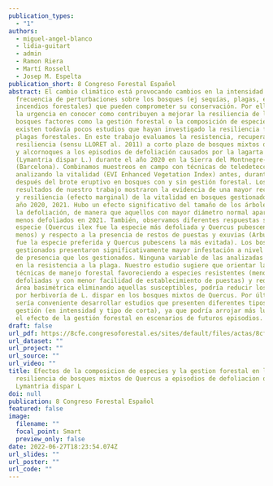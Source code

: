 ```yaml
---
publication_types:
  - "1"
authors:
  - miguel-angel-blanco
  - lidia-guitart
  - admin
  - Ramon Riera
  - Martí Rossell
  - Josep M. Espelta
publication_short: 8 Congreso Forestal Español
abstract: El cambio climático está provocando cambios en la intensidad y
  frecuencia de perturbaciones sobre los bosques (ej sequías, plagas, e
  incendios forestales) que pueden comprometer su conservación. Por ello, existe
  la urgencia en conocer como contribuyen a mejorar la resiliencia de los
  bosques factores como la gestión forestal o la composición de especies, aunque
  existen todavía pocos estudios que hayan investigado la resiliencia frente a
  plagas forestales. En este trabajo evaluamos la resistencia, recuperación y
  resiliencia (sensu LLORET al. 2011) a corto plazo de bosques mixtos de encinas
  y alcornoques a los episodios de defoliación causados por la lagarta peluda
  (Lymantria dispar L.) durante el año 2020 en la Sierra del Montnegre-Corredor
  (Barcelona). Combinamos muestreos en campo con técnicas de teledetección
  analizando la vitalidad (EVI Enhanced Vegetation Index) antes, durante y
  después del brote eruptivo en bosques con y sin gestión forestal. Los
  resultados de nuestro trabajo mostraron la evidencia de una mayor recuperación
  y resiliencia (efecto marginal) de la vitalidad en bosques gestionados para el
  año 2020, 2021. Hubo un efecto significativo del tamaño de los árboles sobre
  la defoliación, de manera que aquellos con mayor diámetro normal aparecían
  menos defoliados en 2021. También, observamos diferentes respuestas según la
  especie (Quercus ilex fue la especie más defoliada y Quercus pubescens la que
  menos) y respecto a la presencia de restos de puestas y exuvias (Arbutus unedo
  fue la especie preferida y Quercus pubescens la más evitada). Los bosques no
  gestionados presentaron significativamente mayor infestación a nivel de signos
  de presencia que los gestionados. Ninguna variable de las analizadas influyó
  en la resistencia a la plaga. Nuestro estudio sugiere que orientar las
  técnicas de manejo forestal favoreciendo a especies resistentes (menos
  defoliadas y con menor facilidad de establecimiento de puestas) y reducir el
  área basimétrica eliminando aquellas susceptibles, podría reducir los daños
  por herbivoría de L. dispar en los bosques mixtos de Quercus. Por último,
  sería conveniente desarrollar estudios que presenten diferentes tipos de
  gestión (en intensidad y tipo de corta), ya que podría arrojar más luz sobre
  el efecto de la gestión forestal en escenarios de futuros episodios.
draft: false
url_pdf: https://8cfe.congresoforestal.es/sites/default/files/actas/8cfe-1152.pdf
url_dataset: ""
url_project: ""
url_source: ""
url_video: ""
title: Efectos de la composicion de especies y la gestion forestal en la
  resiliencia de bosques mixtos de Quercus a episodios de defoliacion de
  Lymantria dispar L
doi: null
publication: 8 Congreso Forestal Español
featured: false
image:
  filename: ""
  focal_point: Smart
  preview_only: false
date: 2022-06-27T18:23:54.074Z
url_slides: ""
url_poster: ""
url_code: ""
---
```

